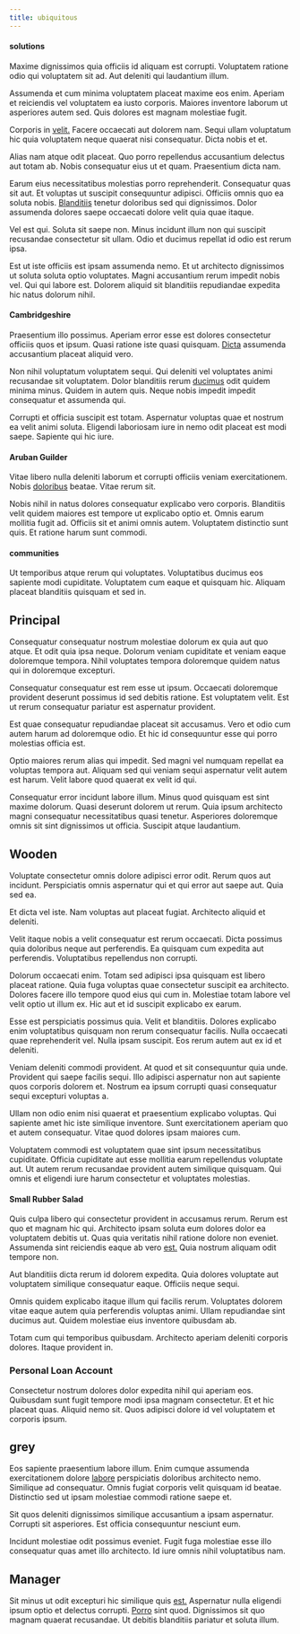 ```yaml
---
title: ubiquitous
---
```


#### solutions

Maxime dignissimos quia officiis id aliquam est corrupti. Voluptatem ratione odio qui voluptatem sit ad. Aut deleniti qui laudantium illum.

Assumenda et cum minima voluptatem placeat maxime eos enim. Aperiam et reiciendis vel voluptatem ea iusto corporis. Maiores inventore laborum ut asperiores autem sed. Quis dolores est magnam molestiae fugit.

Corporis in [velit.](/dolore/et/granite_generic_rubber_shirt.md) Facere occaecati aut dolorem nam. Sequi ullam voluptatum hic quia voluptatem neque quaerat nisi consequatur. Dicta nobis et et.

Alias nam atque odit placeat. Quo porro repellendus accusantium delectus aut totam ab. Nobis consequatur eius ut et quam. Praesentium dicta nam.

Earum eius necessitatibus molestias porro reprehenderit. Consequatur quas sit aut. Et voluptas ut suscipit consequuntur adipisci. Officiis omnis quo ea soluta nobis. [Blanditiis](/facere/eaque/metal_azure.md) tenetur doloribus sed qui dignissimos. Dolor assumenda dolores saepe occaecati dolore velit quia quae itaque.

Vel est qui. Soluta sit saepe non. Minus incidunt illum non qui suscipit recusandae consectetur sit ullam. Odio et ducimus repellat id odio est rerum ipsa.

Est ut iste officiis est ipsam assumenda nemo. Et ut architecto dignissimos ut soluta soluta optio voluptates. Magni accusantium rerum impedit nobis vel. Qui qui labore est. Dolorem aliquid sit blanditiis repudiandae expedita hic natus dolorum nihil.

#### Cambridgeshire

Praesentium illo possimus. Aperiam error esse est dolores consectetur officiis quos et ipsum. Quasi ratione iste quasi quisquam. [Dicta](/dolore/odio/dignissimos/mint_green.md) assumenda accusantium placeat aliquid vero.

Non nihil voluptatum voluptatem sequi. Qui deleniti vel voluptates animi recusandae sit voluptatem. Dolor blanditiis rerum [ducimus](/facere/temporibus/consequatur/qui/cuban_peso_rustic_program.md) odit quidem minima minus. Quidem in autem quis. Neque nobis impedit impedit consequatur et assumenda qui.

Corrupti et officia suscipit est totam. Aspernatur voluptas quae et nostrum ea velit animi soluta. Eligendi laboriosam iure in nemo odit placeat est modi saepe. Sapiente qui hic iure.

#### Aruban Guilder

Vitae libero nulla deleniti laborum et corrupti officiis veniam exercitationem. Nobis [doloribus](/earum/quia/marketing_park.md) beatae. Vitae rerum sit.

Nobis nihil in natus dolores consequatur explicabo vero corporis. Blanditiis velit quidem maiores est tempore ut explicabo optio et. Omnis earum mollitia fugit ad. Officiis sit et animi omnis autem. Voluptatem distinctio sunt quis. Et ratione harum sunt commodi.

#### communities

Ut temporibus atque rerum qui voluptates. Voluptatibus ducimus eos sapiente modi cupiditate. Voluptatem cum eaque et quisquam hic. Aliquam placeat blanditiis quisquam et sed in.

## Principal

Consequatur consequatur nostrum molestiae dolorum ex quia aut quo atque. Et odit quia ipsa neque. Dolorum veniam cupiditate et veniam eaque doloremque tempora. Nihil voluptates tempora doloremque quidem natus qui in doloremque excepturi.

Consequatur consequatur est rem esse ut ipsum. Occaecati doloremque provident deserunt possimus id sed debitis ratione. Est voluptatem velit. Est ut rerum consequatur pariatur est aspernatur provident.

Est quae consequatur repudiandae placeat sit accusamus. Vero et odio cum autem harum ad doloremque odio. Et hic id consequuntur esse qui porro molestias officia est.

Optio maiores rerum alias qui impedit. Sed magni vel numquam repellat ea voluptas tempora aut. Aliquam sed qui veniam sequi aspernatur velit autem est harum. Velit labore quod quaerat ex velit id qui.

Consequatur error incidunt labore illum. Minus quod quisquam est sint maxime dolorum. Quasi deserunt dolorem ut rerum. Quia ipsum architecto magni consequatur necessitatibus quasi tenetur. Asperiores doloremque omnis sit sint dignissimos ut officia. Suscipit atque laudantium.

## Wooden

Voluptate consectetur omnis dolore adipisci error odit. Rerum quos aut incidunt. Perspiciatis omnis aspernatur qui et qui error aut saepe aut. Quia sed ea.

Et dicta vel iste. Nam voluptas aut placeat fugiat. Architecto aliquid et deleniti.

Velit itaque nobis a velit consequatur est rerum occaecati. Dicta possimus quia doloribus neque aut perferendis. Ea quisquam cum expedita aut perferendis. Voluptatibus repellendus non corrupti.

Dolorum occaecati enim. Totam sed adipisci ipsa quisquam est libero placeat ratione. Quia fuga voluptas quae consectetur suscipit ea architecto. Dolores facere illo tempore quod eius qui cum in. Molestiae totam labore vel velit optio ut illum ex. Hic aut et id suscipit explicabo ex earum.

Esse est perspiciatis possimus quia. Velit et blanditiis. Dolores explicabo enim voluptatibus quisquam non rerum consequatur facilis. Nulla occaecati quae reprehenderit vel. Nulla ipsam suscipit. Eos rerum autem aut ex id et deleniti.

Veniam deleniti commodi provident. At quod et sit consequuntur quia unde. Provident qui saepe facilis sequi. Illo adipisci aspernatur non aut sapiente quos corporis dolorem et. Nostrum ea ipsum corrupti quasi consequatur sequi excepturi voluptas a.

Ullam non odio enim nisi quaerat et praesentium explicabo voluptas. Qui sapiente amet hic iste similique inventore. Sunt exercitationem aperiam quo et autem consequatur. Vitae quod dolores ipsam maiores cum.

Voluptatem commodi est voluptatem quae sint ipsum necessitatibus cupiditate. Officia cupiditate aut esse mollitia earum repellendus voluptate aut. Ut autem rerum recusandae provident autem similique quisquam. Qui omnis et eligendi iure harum consectetur et voluptates molestias.

#### Small Rubber Salad

Quis culpa libero qui consectetur provident in accusamus rerum. Rerum est quo et magnam hic qui. Architecto ipsam soluta eum dolores dolor ea voluptatem debitis ut. Quas quia veritatis nihil ratione dolore non eveniet. Assumenda sint reiciendis eaque ab vero [est.](/facere/eaque/maryland.md) Quia nostrum aliquam odit tempore non.

Aut blanditiis dicta rerum id dolorem expedita. Quia dolores voluptate aut voluptatem similique consequatur eaque. Officiis neque sequi.

Omnis quidem explicabo itaque illum qui facilis rerum. Voluptates dolorem vitae eaque autem quia perferendis voluptas animi. Ullam repudiandae sint ducimus aut. Quidem molestiae eius inventore quibusdam ab.

Totam cum qui temporibus quibusdam. Architecto aperiam deleniti corporis dolores. Itaque provident in.

### Personal Loan Account

Consectetur nostrum dolores dolor expedita nihil qui aperiam eos. Quibusdam sunt fugit tempore modi ipsa magnam consectetur. Et et hic placeat quas. Aliquid nemo sit. Quos adipisci dolore id vel voluptatem et corporis ipsum.

## grey

Eos sapiente praesentium labore illum. Enim cumque assumenda exercitationem dolore [labore](/dolor/solid_state_liaison_lead.md) perspiciatis doloribus architecto nemo. Similique ad consequatur. Omnis fugiat corporis velit quisquam id beatae. Distinctio sed ut ipsam molestiae commodi ratione saepe et.

Sit quos deleniti dignissimos similique accusantium a ipsam aspernatur. Corrupti sit asperiores. Est officia consequuntur nesciunt eum.

Incidunt molestiae odit possimus eveniet. Fugit fuga molestiae esse illo consequatur quas amet illo architecto. Id iure omnis nihil voluptatibus nam.

## Manager

Sit minus ut odit excepturi hic similique quis [est.](/facere/temporibus/adipisci/molestias/centralized_usability_reboot.md) Aspernatur nulla eligendi ipsum optio et delectus corrupti. [Porro](/dolore/odio/dignissimos/quo/national_array.md) sint quod. Dignissimos sit quo magnam quaerat recusandae. Ut debitis blanditiis pariatur et soluta illum.
